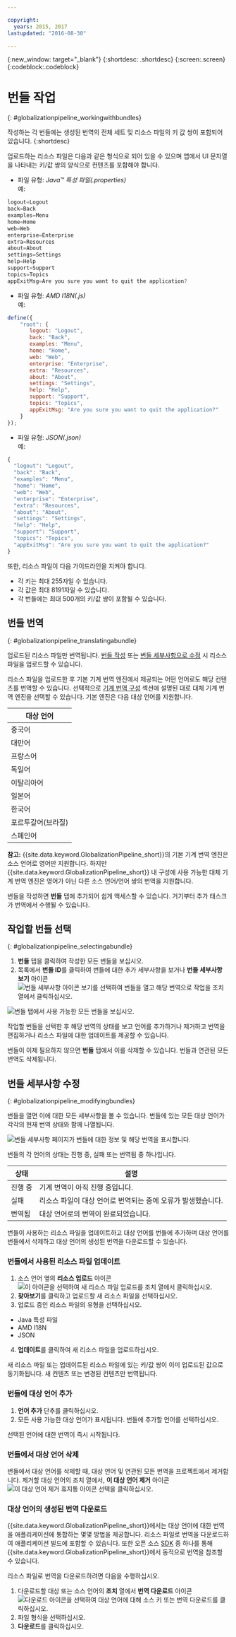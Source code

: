 ```yaml
---

copyright:
  years: 2015, 2017
lastupdated: "2016-08-30"

---
```


{:new_window: target="_blank"}
{:shortdesc: .shortdesc}
{:screen:.screen}
{:codeblock:.codeblock}


# 번들 작업
{: #globalizationpipeline_workingwithbundles}


작성하는 각 번들에는 생성된 번역의 전체 세트 및 리소스 파일의 키 값 쌍이 포함되어 있습니다.
{:shortdesc}

업로드하는 리소스 파일은 다음과 같은 형식으로 되어 있을 수 있으며 앱에서 UI 문자열을 나타내는 키/값 쌍의 양식으로 컨텐츠를 포함해야 합니다.


* 파일 유형: *Java™ 특성 파일(.properties)*<br>
예:
```js
logout=Logout 
back=Back 
examples=Menu 
home=Home 
web=Web 
enterprise=Enterprise 
extra=Resources 
about=About 
settings=Settings 
help=Help 
support=Support 
topics=Topics 
appExitMsg=Are you sure you want to quit the application?
```
* 파일 유형: *AMD I18N(.js)*<br>
예:
```js
define({
    "root": {
       logout: "Logout",
       back: "Back",
       examples: "Menu",
       home: "Home",
       web: "Web",
       enterprise: "Enterprise",
       extra: "Resources",
       about: "About",
       settings: "Settings",
       help: "Help",
       support: "Support",
       topics: "Topics",
       appExitMsg: "Are you sure you want to quit the application?"
    }
});
``` 
* 파일 유형: *JSON(.json)*<br>
예:
```js
{
  "logout": "Logout",
  "back": "Back",
  "examples": "Menu",
  "home": "Home",
  "web": "Web",
  "enterprise": "Enterprise",
  "extra": "Resources",
  "about": "About",
  "settings": "Settings",
  "help": "Help",
  "support": "Support",
  "topics": "Topics",
  "appExitMsg": "Are you sure you want to quit the application?"
}
``` 

또한, 리소스 파일이 다음 가이드라인을 지켜야 합니다.
* 각 키는 최대 255자일 수 있습니다.
* 각 값은 최대 8191자일 수 있습니다.
* 각 번들에는 최대 500개의 키/값 쌍이 포함될 수 있습니다.


## 번들 번역
{: #globalizationpipeline_translatingabundle}

업로드된 리소스 파일만 번역됩니다. [번들 작성](index.html#globalizationpipeline_creatingbundles) 또는 [번들 세부사항으로 수정](bundles.html#globalizationpipeline_modifyingbundles) 시 리소스 파일을 업로드할 수 있습니다.

리소스 파일을 업로드한 후 기본 기계 번역 엔진에서 제공되는 어떤 언어로도 해당 컨텐츠를 번역할 수 있습니다. 선택적으로 [기계 번역 구성](managing_translations.html#globalizationpipeline_service_to_service) 섹션에 설명된 대로 대체 기계 번역 엔진을 선택할 수 있습니다. 기본 엔진은 다음 대상 언어를 지원합니다.

<table>
<thead>
<tr>
<th>대상 언어</th>
</tr>
</thead>
<tbody>
<tr>
<td>중국어</td>
</tr>
<tr>
<td>대만어</td>
</tr>
<tr>
<td>프랑스어</td>
</tr>
<tr>
<td>독일어</td>
</tr>
<tr>
<td>이탈리아어</td>
</tr>
<tr>
<td>일본어</td>
</tr>
<tr>
<td>한국어</td>
</tr>
<tr>
<td>포르투갈어(브라질)</td>
</tr>
<tr>
<td>스페인어</td>
</tr>
</tbody>
</table>

**참고:** {{site.data.keyword.GlobalizationPipeline_short}}의 기본 기계 번역 엔진은 소스 언어로 영어만 지원합니다. 하지만 {{site.data.keyword.GlobalizationPipeline_short}} 내 구성에 사용 가능한 대체 기계 번역 엔진은 영어가 아닌 다른 소스 언어/언어 쌍의 번역을 지원합니다.

번들을 작성하면 **번들** 탭에 추가되어 쉽게 액세스할 수 있습니다. 거기부터 추가 태스크가 번역에서 수행될 수 있습니다.


## 작업할 번들 선택
{: #globalizationpipeline_selectingabundle}

1. **번들** 탭을 클릭하여 작성한 모든 번들을 보십시오.
2. 목록에서 **번들 ID**를 클릭하여 번들에 대한 추가 세부사항을 보거나 **번들 세부사항 보기** 아이콘 ![번들 세부사항 아이콘 보기를 선택하여 번들을 열고 해당 번역으로 작업](images/viewProjectDetailIcon.png)을 조치 열에서 클릭하십시오.

![번들 탭에서 사용 가능한 모든 번들을 보십시오.](images/translationBundles.png)

작업할 번들을 선택한 후 해당 번역의 상태를 보고 언어를 추가하거나 제거하고 번역을 편집하거나 리소스 파일에 대한 업데이트를 제공할 수 있습니다.

번들이 이제 필요하지 않으면 **번들** 탭에서 이를 삭제할 수 있습니다. 번들과 연관된 모든 번역도 삭제됩니다.

## 번들 세부사항 수정
{: #globalizationpipeline_modifyingbundles}

번들을 열면 이에 대한 모든 세부사항을 볼 수 있습니다. 번들에 있는 모든 대상 언어가 각각의 현재 번역 상태와 함께 나열됩니다.

![번들 세부사항 페이지가 번들에 대한 정보 및 해당 번역을 표시합니다.](images/bundleDetails.png)

번들의 각 언어의 상태는 진행 중, 실패 또는 번역됨 중 하나입니다.

| 상태   | 설명        |
|--------|-------------|
| 진행 중 | 기계 번역이 아직 진행 중입니다. |
| 실패   | 리소스 파일이 대상 언어로 번역되는 중에 오류가 발생했습니다. |
| 번역됨 | 대상 언어로의 번역이 완료되었습니다. |

번들이 사용하는 리소스 파일을 업데이트하고 대상 언어를 번들에 추가하며 대상 언어를 번들에서 삭제하고 대상 언어의 생성된 번역을 다운로드할 수 있습니다.

### 번들에서 사용된 리소스 파일 업데이트

1. 소스 언어 옆의 **리소스 업로드** 아이콘 ![이 아이콘을 선택하여 새 리소스 파일 업로드](images/uploadIcon.png)를 조치 열에서 클릭하십시오.
2. **찾아보기**를 클릭하고 업로드할 새 리소스 파일을 선택하십시오.
3. 업로드 중인 리소스 파일의 유형을 선택하십시오.
 * Java 특성 파일
 * AMD I18N
 * JSON
4. **업데이트**를 클릭하여 새 리소스 파일을 업로드하십시오.

새 리소스 파일 또는 업데이트된 리소스 파일에 있는 키/값 쌍이 이미 업로드된 값으로 동기화됩니다. 새 컨텐츠 또는 변경된 컨텐츠만 번역됩니다.

### 번들에 대상 언어 추가

1. **언어 추가** 단추를 클릭하십시오.
2. 모든 사용 가능한 대상 언어가 표시됩니다. 번들에 추가할 언어를 선택하십시오.

선택된 언어에 대한 번역이 즉시 시작됩니다.

### 번들에서 대상 언어 삭제

번들에서 대상 언어를 삭제할 때, 대상 언어 및 연관된 모든 번역을 프로젝트에서 제거합니다. 제거할 대상 언어의 조치 열에서, **이 대상 언어 제거** 아이콘 ![이 대상 언어 제거 휴지통 아이콘 선택](images/trashIcon.png)을 클릭하십시오.

### 대상 언어의 생성된 번역 다운로드

{{site.data.keyword.GlobalizationPipeline_short}}에서는 대상 언어에 대한 번역을 애플리케이션에 통합하는 몇몇 방법을 제공합니다. 리소스 파일로 번역을 다운로드하여 애플리케이션 빌드에 포함할 수 있습니다. 또한 오픈 소스 [SDK](https://github.com/IBM-Bluemix/gp-common) 중 하나를 통해 {{site.data.keyword.GlobalizationPipeline_short}}에서 동적으로 번역을 참조할 수 있습니다. 

<!-- For information on {{site.data.keyword.GlobalizationPipeline_full}} SDKs, see <link>. -->

리소스 파일로 번역을 다운로드하려면 다음을 수행하십시오. 

1. 다운로드할 대상 또는 소스 언어의 **조치** 열에서 **번역 다운로드** 아이콘 ![다운로드 아이콘을 선택하여 대상 언어에 대해 소스 키 또는 번역 다운로드](images/downloadIcon.png)를 클릭하십시오.
2. 파일 형식을 선택하십시오.
3. **다운로드**를 클릭하십시오.
